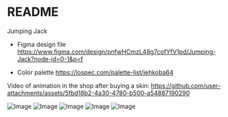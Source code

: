 # README #
Jumping Jack

* Figma design file 
https://www.figma.com/design/pnfwHCmzL48g7cofYfV1pd/Jumping-Jack?node-id=0-1&p=f

* Color palette
https://lospec.com/palette-list/jehkoba64

Video of animation in the shop after buying a skin:
https://github.com/user-attachments/assets/5fbd18b2-4a30-4780-b500-a54887190290


![Image](https://github.com/user-attachments/assets/b0092140-4829-4378-bd6a-b5b7eefd1e49)
![Image](https://github.com/user-attachments/assets/fc92233d-1442-47b6-8b16-08e98863ac1e)
![Image](https://github.com/user-attachments/assets/5260588e-6e6d-4459-a573-21aa7952dd07)
![Image](https://github.com/user-attachments/assets/10af6f1a-10d0-4408-82a6-7ef521b18cf7)
![Image](https://github.com/user-attachments/assets/d60530fd-c829-4539-9a69-489288456f6d)

